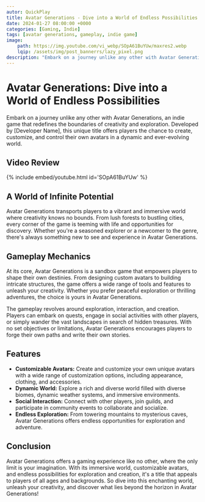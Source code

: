 ```yaml
---
autor: QuickPlay
title: Avatar Generations - Dive into a World of Endless Possibilities
date: 2024-01-27 08:00:00 +0000
categories: [Gaming, Indie]
tags: [avatar generations, gameplay, indie game]
image: 
    path: https://img.youtube.com/vi_webp/SOpA61BuYUw/maxres2.webp
    lqip: /assets/img/post_bannerrs/lazy_pixel.png
description: "Embark on a journey unlike any other with Avatar Generations, an indie game that redefines the boundaries of creativity and exploration. Developed by [Developer Name], this unique title offers players the chance to create, customize, and control their own avatars in a dynamic and ever-evolving world."
---
```


# Avatar Generations: Dive into a World of Endless Possibilities

Embark on a journey unlike any other with Avatar Generations, an indie game that redefines the boundaries of creativity and exploration. Developed by [Developer Name], this unique title offers players the chance to create, customize, and control their own avatars in a dynamic and ever-evolving world.

## Video Review

{% include embed/youtube.html id='SOpA61BuYUw' %}

## A World of Infinite Potential

Avatar Generations transports players to a vibrant and immersive world where creativity knows no bounds. From lush forests to bustling cities, every corner of the game is teeming with life and opportunities for discovery. Whether you're a seasoned explorer or a newcomer to the genre, there's always something new to see and experience in Avatar Generations.

## Gameplay Mechanics

At its core, Avatar Generations is a sandbox game that empowers players to shape their own destinies. From designing custom avatars to building intricate structures, the game offers a wide range of tools and features to unleash your creativity. Whether you prefer peaceful exploration or thrilling adventures, the choice is yours in Avatar Generations.

The gameplay revolves around exploration, interaction, and creation. Players can embark on quests, engage in social activities with other players, or simply wander the vast landscapes in search of hidden treasures. With no set objectives or limitations, Avatar Generations encourages players to forge their own paths and write their own stories.

## Features

- **Customizable Avatars:** Create and customize your own unique avatars with a wide range of customization options, including appearance, clothing, and accessories.
- **Dynamic World:** Explore a rich and diverse world filled with diverse biomes, dynamic weather systems, and immersive environments.
- **Social Interaction:** Connect with other players, join guilds, and participate in community events to collaborate and socialize.
- **Endless Exploration:** From towering mountains to mysterious caves, Avatar Generations offers endless opportunities for exploration and adventure.

## Conclusion

Avatar Generations offers a gaming experience like no other, where the only limit is your imagination. With its immersive world, customizable avatars, and endless possibilities for exploration and creation, it's a title that appeals to players of all ages and backgrounds. So dive into this enchanting world, unleash your creativity, and discover what lies beyond the horizon in Avatar Generations!
